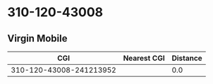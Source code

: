 # 310-120-43008
## Virgin Mobile


| CGI | Nearest CGI | Distance |
|-----|-------------|----------|
| 310-120-43008-241213952 |  | 0.0 |
